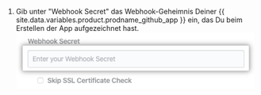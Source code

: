 1. Gib unter "Webhook Secret" das Webhook-Geheimnis Deiner {{ site.data.variables.product.prodname_github_app }} ein, das Du beim Erstellen der App aufgezeichnet hast. ![Feld „Webhook secret" (Webhook-Geheimnis)](/assets/images/help/insights/webhook-secret.png)

